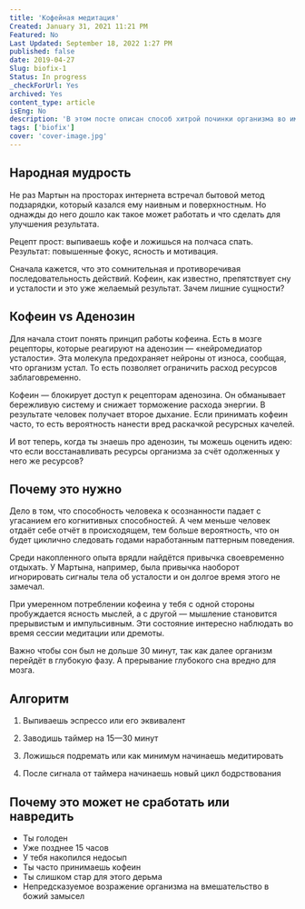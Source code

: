 ```yaml
---
title: 'Кофейная медитация'
Created: January 31, 2021 11:21 PM
Featured: No
Last Updated: September 18, 2022 1:27 PM
published: false
date: 2019-04-27
Slug: biofix-1
Status: In progress
_checkForUrl: Yes
archived: Yes
content_type: article
isEng: No
description: 'В этом посте описан способ хитрой починки организма во имя продуктивности. Biofix-посты не являются строго доказуемыми, а скорее являются предположением. Oписанные штуки Мартын пробует на себе.'
tags: ['biofix']
cover: 'cover-image.jpg'
---
```


## Народная мудрость

Не раз Мартын на просторах интернета встречал бытовой метод подзарядки, который казался ему наивным и поверхностным. Но однажды до него дошло как такое может работать и что сделать для улучшения результата.

Рецепт прост: выпиваешь кофе и ложишься на полчаса спать. Результат: повышенные фокус, ясность и мотивация.

Сначала кажется, что это сомнительная и противоречивая последовательность действий. Кофеин, как известно, препятствует сну и усталости и это уже желаемый результат. Зачем лишние сущности?

## Кофеин vs Аденозин

Для начала стоит понять принцип работы кофеина. Есть в мозге рецепторы, которые реагируют на аденозин — «нейромедиатор усталости». Эта молекула предохраняет нейроны от износа, сообщая, что организм устал. То есть позволяет ограничить расход ресурсов заблаговременно.

Кофеин — блокирует доступ к рецепторам аденозина. Oн обманывает бережливую систему и снижает торможение расхода энергии. В результате человек получает второе дыхание. Если принимать кофеин часто, то есть вероятность нанести вред раскачкой ресурсных качелей.

И вот теперь, когда ты знаешь про аденозин, ты можешь оценить идею: что если восстанавливать ресурсы организма за счёт одолженных у него же ресурсов?

## Почему это нужно

Дело в том, что способность человека к осознанности падает с угасанием его когнитивных способностей. А чем меньше человек отдаёт себе отчёт в происходящем, тем больше вероятность, что он будет циклично следовать годами наработанным паттерным поведения.

Среди накопленного опыта врядли найдётся привычка своевременно отдыхать. У Мартына, например, была привычка наоборот игнорировать сигналы тела об усталости и он долгое время этого не замечал.

При умеренном потреблении кофеина у тебя с одной стороны пробуждается ясность мыслей, а с другой — мышление становится прерывистым и импульсивным. Эти состояние интересно наблюдать во время сессии медитации или дремоты.

Важно чтобы сон был не дольше 30 минут, так как далее организм перейдёт в глубокую фазу. А прерывание глубокого сна вредно для мозга.

## Алгоритм

1. Выпиваешь эспрессо или его эквивалент

2. Заводишь таймер на 15—30 минут

3. Ложишься подремать или как минимум начинаешь медитировать

4. После сигнала от таймера начинаешь новый цикл бодрствования

## Почему это может не сработать или навредить

- Ты голоден
- Уже позднее 15 часов
- У тебя накопился недосып
- Ты часто принимаешь кофеин
- Ты слишком стар для этого дерьма
- Непредсказуемое возражение организма на вмешательство в божий замысел